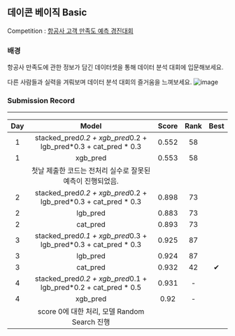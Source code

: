 ## 데이콘 베이직 Basic 

Competition : [항공사 고객 만족도 예측 경진대회](https://dacon.io/competitions/official/235871/overview/description)

###  배경


항공사 만족도에 관한 정보가 담긴 데이터셋을 통해 데이터 분석 대회에 입문해보세요.

다른 사람들과 실력을 겨뤄보며 데이터 분석 대회의 즐거움을 느껴보세요.
![image](https://user-images.githubusercontent.com/54428934/152941783-3a4dafca-de5b-4d9c-a32b-06fae275a80b.png)

### Submission Record
-----

| Day |    Model                                   | Score        | Rank                                      | Best |
| :---------:  | :-----------:                                | :-------------------:  |  :-------------------: | :-------------------: |
| 1             | stacked_pred*0.2 + xgb_pred*0.2 + lgb_pred*0.3 + cat_pred * 0.3              | 0.552           | 58           |   |
| 1             | xgb_pred            |0.553           | 58 |    |
||첫날 제출한 코드는 전처리 실수로 잘못된 예측이 진행되었음.||||
| 2             | stacked_pred*0.2 + xgb_pred*0.2 + lgb_pred*0.3 + cat_pred * 0.3              | 0.898           | 73           | |
| 2            |lgb_pred            | 0.883           | 73           |   |
| 2             |cat_pred           | 0.893           | 73           |  |
| 3             | stacked_pred*0.1 + xgb_pred*0.3 + lgb_pred*0.3 + cat_pred * 0.3              | 0.925           | 87           |   |
| 3            |lgb_pred            | 0.924           | 87           |  |
| 3             |cat_pred           | 0.932          | 42           |  ✔ |
| 4             | stacked_pred*0.2 + xgb_pred*0.1 + lgb_pred*0.2 + cat_pred * 0.5              | 0.931           | -           |   |
| 4            |xgb_pred            | 0.92           | -           |  |
||score 0에 대한 처리, 모델 Random Search 진행  ||||
